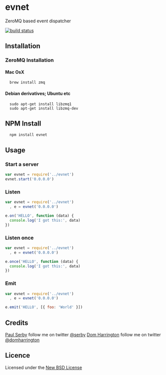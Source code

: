 # evnet

ZeroMQ based event dispatcher

[![build status](https://secure.travis-ci.org/serby/evnet.png)](http://travis-ci.org/serby/evnet)

## Installation

### ZeroMQ Installation

#### Mac OsX

      brew install zmq

#### Debian derivatives; Ubuntu etc

      sudo apt-get install libzmq1
      sudo apt-get install libzmq-dev

## NPM Install

      npm install evnet

## Usage

### Start a server

```js
var evnet = require('../evnet')
evnet.start('0.0.0.0')
```

### Listen

```js
var evnet = require('../evnet')
  , e = evnet('0.0.0.0')

e.on('HELLO', function (data) {
  console.log('I got this:', data)
})

```

### Listen once

```js
var evnet = require('../evnet')
  , e = evnet('0.0.0.0')

e.once('HELLO', function (data) {
  console.log('I got this:', data)
})

```

### Emit

```js
var evnet = require('../evnet')
  , e = evnet('0.0.0.0')

e.emit('HELLO', [{ foo: 'World' }])
```

## Credits
[Paul Serby](https://github.com/serby/) follow me on twitter [@serby](http://twitter.com/serby)
[Dom Harrington](https://github.com/domharrington/) follow me on twitter [@domharrington](http://twitter.com/domharrington)

## Licence
Licensed under the [New BSD License](http://opensource.org/licenses/bsd-license.php)
